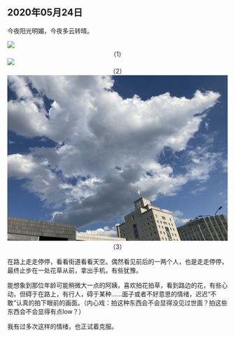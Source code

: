 ## 2020年05月24日

今夜阳光明媚，今夜多云转晴。

<div class="img-wrapper padding-top padding-bottom">
    <img src="img/2020.05.24.01.jpg" class="width-fifty rotate-ninty" />
</div>

<center>（1）</center>

<div class="img-wrapper">
    <img src="img/2020.05.24.02.jpg" class="width-fifty" />
</div>

<center>（2）</center>

<div class="img-wrapper">
    <img src="img/2020.05.24.03.jpg" class="width-fifty" />
</div>

<center>（3）</center>

在路上走走停停，看看街道看看天空。偶然看见前后的一两个人，也是走走停停，最终止步在一处花草从前，拿出手机，有些犹豫。

能想象到那位年龄可能稍微大一点的阿姨，喜欢拍花拍草，看到路边的花，有些心动，但碍于在路上，有行人，碍于某种……面子或者不好意思的情绪，迟迟“不敢”认真的拍下眼前的画面。（内心戏：拍这种东西会不会显得没见过世面？拍这些东西会不会显得有点low？）

我有过多次这样的情绪，也正试着克服。
